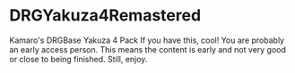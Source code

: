 # DRGYakuza4Remastered
 Kamaro's DRGBase Yakuza 4 Pack
 If you have this, cool! You are probably an early access person. This means the content is early and not very good or close to being finished. Still, enjoy.
